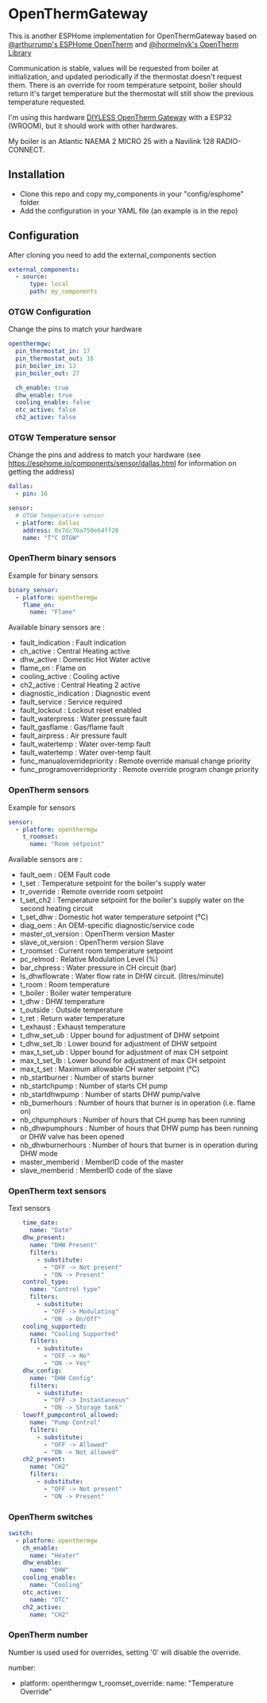 # OpenThermGateway

This is another ESPHome implementation for OpenThermGateway based on [@arthurrump's ESPHome OpenTherm](https://github.com/arthurrump/esphome-opentherm) and [@ihormelnyk's OpenTherm Library](https://github.com/ihormelnyk/opentherm_library)

Communication is stable, values will be requested from boiler at initialization, and updated periodically if the thermostat doesn't request them.
There is an override for room temperature setpoint, boiler should return it's target temperature but the thermostat will still show the previous temperature requested.

I'm using this hardware [DIYLESS OpenTherm Gateway](https://diyless.com/product/esp8266-opentherm-gateway) with a ESP32 (WROOM), but it should work with other hardwares.

My boiler is an Atlantic NAEMA 2 MICRO 25 with a Navilink 128 RADIO-CONNECT.

## Installation

- Clone this repo and copy my_components in your "config/esphome" folder
- Add the configuration in your YAML file (an example is in the repo)

## Configuration
After cloning you need to add the external_components section
```yaml
external_components:  
  - source:
      type: local
      path: my_components
```

### OTGW Configuration
Change the pins to match your hardware
```yaml
openthermgw:
  pin_thermostat_in: 17
  pin_thermostat_out: 18
  pin_boiler_in: 13
  pin_boiler_out: 27

  ch_enable: true
  dhw_enable: true
  cooling_enable: false
  otc_active: false
  ch2_active: false
```

### OTGW Temperature sensor
Change the pins and address to match your hardware (see https://esphome.io/components/sensor/dallas.html for information on getting the address)
```yaml
dallas:
  - pin: 16

sensor:
  # OTGW Temperature sensor
  - platform: dallas
    address: 0x7dc76a750e64ff28
    name: "T°C OTGW"
```

### OpenTherm binary sensors

Example for binary sensors
```yaml
binary_sensor:
  - platform: openthermgw
    flame_on:
      name: "Flame"
```

Available binary sensors are :
- fault_indication : Fault indication
- ch_active : Central Heating active
- dhw_active : Domestic Hot Water active
- flame_on : Flame on
- cooling_active : Cooling active
- ch2_active : Central Heating 2 active
- diagnostic_indication : Diagnostic event
- fault_service : Service required
- fault_lockout : Lockout reset enabled
- fault_waterpress : Water pressure fault
- fault_gasflame : Gas/flame fault
- fault_airpress : Air pressure fault
- fault_watertemp : Water over-temp fault
- fault_watertemp : Water over-temp fault
- func_manualoverridepriority : Remote override manual change priority
- func_programoverridepriority : Remote override program change priority

### OpenTherm sensors

Example for sensors
```yaml
sensor:
  - platform: openthermgw
    t_roomset:
      name: "Room setpoint"  
```

Available sensors are :
- fault_oem : OEM Fault code
- t_set : Temperature setpoint for the boiler's supply water
- tr_override : Remote override room setpoint
- t_set_ch2 : Temperature setpoint for the boiler's supply water on the second heating circuit
- t_set_dhw : Domestic hot water temperature setpoint (°C)
- diag_oem : An OEM-specific diagnostic/service code
- master_ot_version : OpenTherm version Master
- slave_ot_version : OpenTherm version Slave
- t_roomset : Current room temperature setpoint
- pc_relmod : Relative Modulation Level (%)
- bar_chpress : Water pressure in CH circuit (bar)
- ls_dhwflowrate : Water flow rate in DHW circuit. (litres/minute)
- t_room : Room temperature
- t_boiler : Boiler water temperature
- t_dhw : DHW temperature
- t_outside : Outside temperature
- t_ret : Return water temperature
- t_exhaust : Exhaust temperature
- t_dhw_set_ub : Upper bound for adjustment of DHW setpoint
- t_dhw_set_lb : Lower bound for adjustment of DHW setpoint
- max_t_set_ub : Upper bound for adjustment of max CH setpoint
- max_t_set_lb : Lower bound for adjustment of max CH setpoint
- max_t_set : Maximum allowable CH water setpoint (°C)
- nb_startburner : Number of starts burner
- nb_startchpump : Number of starts CH pump
- nb_startdhwpump : Number of starts DHW pump/valve
- nb_burnerhours : Number of hours that burner is in operation (i.e. flame on)
- nb_chpumphours : Number of hours that CH pump has been running
- nb_dhwpumphours : Number of hours that DHW pump has been running or DHW valve has been opened
- nb_dhwburnerhours : Number of hours that burner is in operation during DHW mode
- master_memberid : MemberID code of the master
- slave_memberid : MemberID code of the slave

### OpenTherm text sensors

Text sensors
```yaml
    time_date:
      name: "Date"
    dhw_present:
      name: "DHW Present"
      filters:
        - substitute:
          - "OFF -> Not present"
          - "ON -> Present"
    control_type:
      name: "Control type"
      filters:
        - substitute:
          - "OFF -> Modulating"
          - "ON -> On/Off"
    cooling_supported:
      name: "Cooling Supported"
      filters:
        - substitute:
          - "OFF -> No"
          - "ON -> Yes"
    dhw_config:
      name: "DHW Config"
      filters:
        - substitute:
          - "OFF -> Instantaneous"
          - "ON -> Storage tank"
    lowoff_pumpcontrol_allowed:
      name: "Pump Control"
      filters:
        - substitute:
          - "OFF -> Allowed"
          - "ON -> Not allowed"
    ch2_present:
      name: "CH2"
      filters:
        - substitute:
          - "OFF -> Not present"
          - "ON -> Present"
```

### OpenTherm switches

```yaml
switch:
  - platform: openthermgw
    ch_enable:
      name: "Heater"
    dhw_enable:
      name: "DHW"
    cooling_enable:
      name: "Cooling"
    otc_active:
      name: "OTC"
    ch2_active:
      name: "CH2"
```

### OpenTherm number

Number is used used for overrides, setting '0' will disable the override.

number:
  - platform: openthermgw
    t_roomset_override:
      name: "Temperature Override"


